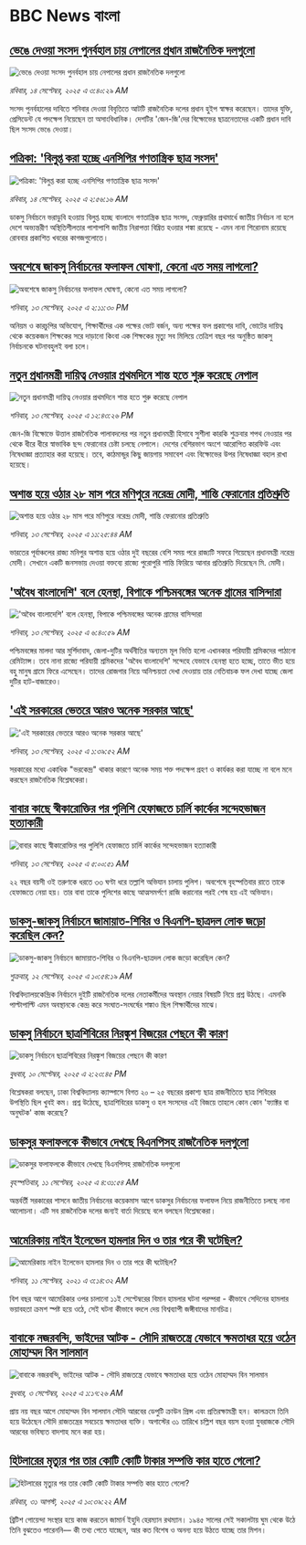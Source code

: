 # BBC News বাংলা## [ভেঙে দেওয়া সংসদ পুনর্বহাল চায় নেপালের প্রধান রাজনৈতিক দলগুলো](https://www.bbc.com/bengali/articles/c8xr84v28ydo?at_medium=RSS&at_campaign=rss?at_campaign=githubrss)![ভেঙে দেওয়া সংসদ পুনর্বহাল চায় নেপালের প্রধান রাজনৈতিক দলগুলো](https://ichef.bbci.co.uk/ace/ws/240/cpsprodpb/c1d9/live/17f2e360-9115-11f0-9cf6-cbf3e73ce2b9.jpg)_রবিবার, ১৪ সেপ্টেম্বর, ২০২৫ এ ৩:৪০:২৯ AM_সংসদ পুনর্বহালের দাবিতে শনিবার দেওয়া বিবৃতিতে আটটি রাজনৈতিক দলের প্রধান হুইপ স্বাক্ষর করেছেন। তাদের যুক্তি, প্রেসিডেন্ট যে পদক্ষেপ নিয়েছেন তা অসাংবিধানিক। দেশটির 'জেন-জি'দের বিক্ষোভের ছাত্রনেতাদের একটি প্রধান দাবি ছিল সংসদ ভেঙে দেওয়া।## [পত্রিকা: 'বিলুপ্ত করা হচ্ছে এনসিপির গণতান্ত্রিক ছাত্র সংসদ'](https://www.bbc.com/bengali/articles/cy0vyy8gn8eo?at_medium=RSS&at_campaign=rss?at_campaign=githubrss)![পত্রিকা: 'বিলুপ্ত করা হচ্ছে এনসিপির গণতান্ত্রিক ছাত্র সংসদ'](https://ichef.bbci.co.uk/ace/ws/240/cpsprodpb/372a/live/f8364e00-9113-11f0-9edc-994c7a4bf813.jpg)_রবিবার, ১৪ সেপ্টেম্বর, ২০২৫ এ ২:৫৬:১৬ AM_ডাকসু নির্বাচনে ভরাডুবি হওয়ায় বিলুপ্ত হচ্ছে বাংলাদে গণতান্ত্রিক ছাত্র সংসদ, ফেব্রুয়ারির প্রথমার্ধে জাতীয় নির্বাচন না হলে দেশে অভ্যন্তরীণ অস্থিতিশীলতার পাশাপাশি জাতীয় নিরাপত্তা বিঘ্নিত হওয়ার শঙ্কা রয়েছে - এমন নানা শিরোনাম রয়েছে রোববার প্রকাশিত খবরের কাগজগুলোতে।## [অবশেষে জাকসু নির্বাচনের ফলাফল ঘোষণা, কেনো এত সময় লাগলো?](https://www.bbc.com/bengali/articles/cgmz1rw7gwjo?at_medium=RSS&at_campaign=rss?at_campaign=githubrss)![অবশেষে জাকসু নির্বাচনের ফলাফল ঘোষণা, কেনো এত সময় লাগলো?](https://ichef.bbci.co.uk/ace/ws/240/cpsprodpb/cfa2/live/dd6631a0-909e-11f0-9501-e11accb9a258.jpg)_শনিবার, ১৩ সেপ্টেম্বর, ২০২৫ এ ২:১১:৩০ PM_অনিয়ম ও কারচুপির অভিযোগ, শিক্ষার্থীদের এক পক্ষের ভোট বর্জন, অন্য পক্ষের ফল প্রকাশের দাবি, ভোটের দায়িত্ব থেকে কয়েকজন শিক্ষকের সরে দাড়ানো কিংবা এক শিক্ষকের মৃত্যু সব মিলিয়ে তেত্রিশ বছর পর অনুষ্ঠিত জাকসু নির্বাচনকে ঘটনাবহুলই বলা চলে।## [নতুন প্রধানমন্ত্রী দায়িত্ব নেওয়ার প্রথমদিনে শান্ত হতে শুরু করেছে নেপাল](https://www.bbc.com/bengali/articles/c930kzrlywxo?at_medium=RSS&at_campaign=rss?at_campaign=githubrss)![নতুন প্রধানমন্ত্রী দায়িত্ব নেওয়ার প্রথমদিনে শান্ত হতে শুরু করেছে নেপাল](https://ichef.bbci.co.uk/ace/ws/240/cpsprodpb/94c5/live/723e58d0-9099-11f0-84c8-99de564f0440.jpg)_শনিবার, ১৩ সেপ্টেম্বর, ২০২৫ এ ১২:৪৩:২৬ PM_জেন-জি বিক্ষোভে উত্তাল রাজনৈতিক পালাবদলের পর নতুন প্রধানমন্ত্রী হিসাবে সুশীলা কারকি শুক্রবার শপথ নেওয়ার পর থেকে ধীরে ধীরে স্বাভাবিক ছন্দ ফেরানোর চেষ্টা চলছে নেপালে। দেশের বেশিরভাগ অংশে আরোপিত কারফিউ এবং নিষেধাজ্ঞা প্রত্যাহার করা হয়েছে। তবে, কাঠমান্ডুর কিছু জায়গায় সমাবেশ এবং বিক্ষোভের উপর নিষেধাজ্ঞা বহাল রাখা হয়েছে।## [অশান্ত হয়ে ওঠার ২৮ মাস পরে মণিপুরে নরেন্দ্র মোদী, শান্তি ফেরানোর প্রতিশ্রুতি ](https://www.bbc.com/bengali/articles/c7493p8z351o?at_medium=RSS&at_campaign=rss?at_campaign=githubrss)![অশান্ত হয়ে ওঠার ২৮ মাস পরে মণিপুরে নরেন্দ্র মোদী, শান্তি ফেরানোর প্রতিশ্রুতি ](https://ichef.bbci.co.uk/ace/ws/240/cpsprodpb/73c2/live/36a8f8f0-908c-11f0-b391-6936825093bd.jpg)_শনিবার, ১৩ সেপ্টেম্বর, ২০২৫ এ ১১:২৫:৪৪ AM_ভারতের পূর্বাঞ্চলের রাজ্য মনিপুর অশান্ত হয়ে ওঠার দুই বছরের বেশি সময় পরে রাজ্যটি সফরে গিয়েছেন প্রধানমন্ত্রী নরেন্দ্র মোদী। সেখানে একটি জনসভায় দেওয়া বক্তব্যে রাজ্যে পুরোপুরি শান্তি ফিরিয়ে আনার প্রতিশ্রুতি দিয়েছেন মি. মোদী।## ['অবৈধ বাংলাদেশি' বলে হেনস্থা, বিপাকে পশ্চিমবঙ্গের অনেক গ্রামের বাসিন্দারা](https://www.bbc.com/bengali/articles/ckg21jxyj5yo?at_medium=RSS&at_campaign=rss?at_campaign=githubrss)!['অবৈধ বাংলাদেশি' বলে হেনস্থা, বিপাকে পশ্চিমবঙ্গের অনেক গ্রামের বাসিন্দারা](https://ichef.bbci.co.uk/ace/ws/240/cpsprodpb/46d4/live/5d563fc0-8fed-11f0-84c8-99de564f0440.jpg)_শনিবার, ১৩ সেপ্টেম্বর, ২০২৫ এ ৬:৪০:৫৯ AM_পশ্চিমবঙ্গের মালদা আর মুর্শিদাবাদ, জেলা-দুটির অর্থনীতির অন্যতম মূল ভিত্তি হলো এখানকার পরিযায়ী শ্রমিকদের পাঠানো রেমিট্যান্স। তবে নানা রাজ্যে পরিযায়ী শ্রমিকদের 'অবৈধ বাংলাদেশি' সন্দেহে যেভাবে হেনস্থা হতে হচ্ছে, তাতে ভীত হয়ে বহু মানুষ গ্রামে ফিরে এসেছেন। তাদের রোজগার নিয়ে অনিশ্চয়তা দেখা দেওয়ায় তার নেতিবাচক ফল দেখা যাচ্ছে জেলা দুটির হাট-বাজারেও।## ['এই সরকারের ভেতরে আরও অনেক সরকার আছে'](https://www.bbc.com/bengali/articles/cn0x1l8yywyo?at_medium=RSS&at_campaign=rss?at_campaign=githubrss)!['এই সরকারের ভেতরে আরও অনেক সরকার আছে'](https://ichef.bbci.co.uk/ace/ws/240/cpsprodpb/e41f/live/96561f60-8f44-11f0-9cf6-cbf3e73ce2b9.jpg)_শনিবার, ১৩ সেপ্টেম্বর, ২০২৫ এ ১:৩৯:৫২ AM_সরকারের মধ্যে একাধিক "ভরকেন্দ্র" থাকার কারণে অনেক সময় শক্ত পদক্ষেপ গ্রহণ ও কার্যকর করা যাচ্ছে না বলে মনে করছেন রাজনৈতিক বিশ্লেষকেরা।## [বাবার কাছে স্বীকারোক্তির পর পুলিশি হেফাজতে চার্লি কার্কের সন্দেহভাজন হত্যাকারী](https://www.bbc.com/bengali/articles/c3rvn27qxylo?at_medium=RSS&at_campaign=rss?at_campaign=githubrss)![বাবার কাছে স্বীকারোক্তির পর পুলিশি হেফাজতে চার্লি কার্কের সন্দেহভাজন হত্যাকারী](https://ichef.bbci.co.uk/ace/ws/240/cpsprodpb/d033/live/b3d38130-9058-11f0-9cf6-cbf3e73ce2b9.jpg)_শনিবার, ১৩ সেপ্টেম্বর, ২০২৫ এ ৫:০০:৫১ AM_২২ বছর বয়সী ওই তরুণকে ধরতে ৩৩ ঘণ্টা ধরে তল্লাশি অভিযান চালায় পুলিশ। অবশেষে বৃহস্পতিবার রাতে তাকে হেফাজতে নেয়া হয়। তার বাবা তাকে পুলিশের কাছে আত্মসমর্পণে রাজি করানোর পরই শেষ হয় এই অভিযান।## [ডাকসু-জাকসু নির্বাচনে জামায়াত-শিবির ও বিএনপি-ছাত্রদল লোক জড়ো করেছিল কেন?](https://www.bbc.com/bengali/articles/cvg4wpm3yd7o?at_medium=RSS&at_campaign=rss?at_campaign=githubrss)![ডাকসু-জাকসু নির্বাচনে জামায়াত-শিবির ও বিএনপি-ছাত্রদল লোক জড়ো করেছিল কেন?](https://ichef.bbci.co.uk/ace/ws/240/cpsprodpb/ffc5/live/42f9ecd0-8fc5-11f0-98cb-fd5ed4a6011e.jpg)_শুক্রবার, ১২ সেপ্টেম্বর, ২০২৫ এ ১০:৫৪:১৯ AM_বিশ্ববিদ্যালয়কেন্দ্রিক নির্বাচনে দুইটি রাজনৈতিক দলের নেতাকর্মীদের অবস্থান নেয়ার বিষয়টি নিয়ে প্রশ্ন উঠছে। এমনকি পাল্টাপাল্টি এমন অবস্থানকে কেন্দ্র করে সংঘাত-সংঘর্ষের শঙ্কাও ছিল শিক্ষার্থীদের মাঝে।## [ডাকসু নির্বাচনে ছাত্রশিবিরের নিরঙ্কুশ বিজয়ের পেছনে কী কারণ](https://www.bbc.com/bengali/articles/cvgvemy3dk2o?at_medium=RSS&at_campaign=rss?at_campaign=githubrss)![ডাকসু নির্বাচনে ছাত্রশিবিরের নিরঙ্কুশ বিজয়ের পেছনে কী কারণ](https://ichef.bbci.co.uk/ace/ws/240/cpsprodpb/33bf/live/0c9c2420-8e51-11f0-b199-41ee52afc86b.jpg)_বুধবার, ১০ সেপ্টেম্বর, ২০২৫ এ ২:২৩:৪৫ PM_বিশ্লেষকরা বলছেন, ঢাকা বিশ্ববিদ্যালয় ক্যাম্পাসে বিগত ২০ – ২৫ বছরের প্রকাশ্য ছাত্র রাজনীতিতে ছাত্র শিবিরের উপস্থিতি ছিল খুবই কম। প্রশ্ন উঠেছে, ছাত্রশিবিরের ডাকসু ও হল সংসদের এই বিজয়ে তাহলে কোন কোন 'ফ্যাক্টর বা অনুঘটক' কাজ করেছে?## [ডাকসুর ফলাফলকে কীভাবে দেখছে বিএনপিসহ রাজনৈতিক দলগুলো](https://www.bbc.com/bengali/articles/c3rvw8rq0dzo?at_medium=RSS&at_campaign=rss?at_campaign=githubrss)![ডাকসুর ফলাফলকে কীভাবে দেখছে বিএনপিসহ রাজনৈতিক দলগুলো](https://ichef.bbci.co.uk/ace/ws/240/cpsprodpb/a5ef/live/3e1521d0-8ec1-11f0-8f12-7303442ee564.jpg)_বৃহস্পতিবার, ১১ সেপ্টেম্বর, ২০২৫ এ ৪:৩১:৫৪ AM_অন্তর্বর্তী সরকারের শাসনে জাতীয় নির্বাচনের কয়েকমাস আগে ডাকসুর নির্বাচনের ফলাফল নিয়ে রাজনীতিতে চলছে নানা আলোচনা। এটি সব রাজনৈতিক দলের জন্যই বার্তা দিয়েছে বলে বলছেন বিশ্লেষকেরা।## [আমেরিকায় নাইন ইলেভেন হামলার দিন ও তার পরে কী ঘটেছিল?](https://www.bbc.com/bengali/news-58102468?at_medium=RSS&at_campaign=rss?at_campaign=githubrss)![আমেরিকায় নাইন ইলেভেন হামলার দিন ও তার পরে কী ঘটেছিল?](https://ichef.bbci.co.uk/ace/standard/240/cpsprodpb/2FDA/production/_119705221_twintowers.jpg)_শনিবার, ১১ সেপ্টেম্বর, ২০২১ এ ৩:১৪:৩২ AM_বিশ বছর আগে আমেরিকার ওপর চালানো ১১ই সেপ্টেম্বরের বিমান হামলার ঘটনা পরম্পরা - কীভাবে সেদিনের হামলার ভয়াবহতা ক্রমশ স্পষ্ট হয়ে ওঠে, সেই ঘটনা কীভাবে বদলে দেয় বিশ্বব্যাপী জঙ্গীবাদের মানচিত্র।## [বাবাকে নজরবন্দি, ভাইদের আটক - সৌদি রাজতন্ত্রে যেভাবে ক্ষমতাধর হয়ে ওঠেন মোহাম্মদ বিন সালমান](https://www.bbc.com/bengali/articles/c1mpmx9dvrgo?at_medium=RSS&at_campaign=rss?at_campaign=githubrss)![বাবাকে নজরবন্দি, ভাইদের আটক - সৌদি রাজতন্ত্রে যেভাবে ক্ষমতাধর হয়ে ওঠেন মোহাম্মদ বিন সালমান](https://ichef.bbci.co.uk/ace/ws/240/cpsprodpb/8900/live/9e7b92f0-87e3-11f0-84c8-99de564f0440.jpg)_বুধবার, ৩ সেপ্টেম্বর, ২০২৫ এ ১:১৭:২৬ AM_প্রায় নয় বছর আগে মোহাম্মদ বিন সালমান সৌদি আরবের ডেপুটি ক্রাউন প্রিন্স এবং প্রতিরক্ষামন্ত্রী হন। কালক্রমে তিনি হয়ে উঠেছেন সৌদি রাজতন্ত্রের সবচেয়ে ক্ষমতাধর ব্যক্তি। অগাস্টের ৩১ তারিখে চল্লিশ বছর বয়স হওয়া যুবরাজকে সৌদি আরবের ভবিষ্যত বাদশাহ মনে করা হয়।## [হিটলারের মৃত্যুর পর তার কোটি কোটি টাকার সম্পত্তি কার হাতে গেলো?](https://www.bbc.com/bengali/articles/c15lj45vwlwo?at_medium=RSS&at_campaign=rss?at_campaign=githubrss)![হিটলারের মৃত্যুর পর তার কোটি কোটি টাকার সম্পত্তি কার হাতে গেলো?](https://ichef.bbci.co.uk/ace/ws/240/cpsprodpb/af67/live/b78d09b0-84c6-11f0-84c8-99de564f0440.jpg)_রবিবার, ৩১ আগস্ট, ২০২৫ এ ১০:৩৯:২২ AM_ব্রিটিশ গোয়েন্দা সংস্থার হয়ে কাজ করতেন জামার্ন ইহুদি হেরম্যান রথম্যান। ১৯৪৫ সালের সেই সকালটায় ঘুম থেকে উঠে তিনি বুঝতেও পারেননি–– কী তথ্য পেতে যাচ্ছেন, আর কত বিশেষ ও অনন্য হয়ে উঠতে যাচ্ছে তার মিশন।